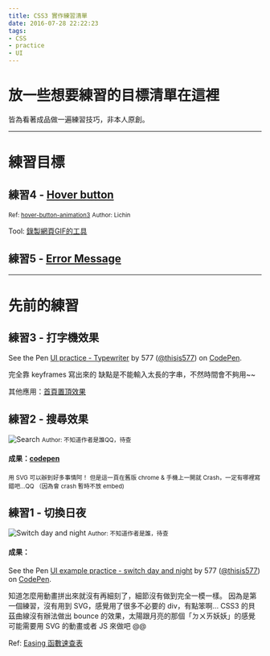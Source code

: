 ```yaml
---
title: CSS3 實作練習清單
date: 2016-07-28 22:22:23
tags:
- CSS
- practice
- UI
---
```


# 放一些想要練習的目標清單在這裡

<div class="tip">
	皆為看著成品做一遍練習技巧，非本人原創。
</div>

<!-- more -->

----

# 練習目標

## 練習4 - [Hover button](https://lichin.me/hoverbtn2/)
<small>Ref: [hover-button-animation3](https://lichin.me/css/2016/07/28/hover-button-animation3)</small>
<small>Author: Lichin</small>


Tool: [錄製網頁GIF的工具](http://www.cockos.com/licecap/)


## 練習5 - [Error Message](https://dribbble.com/shots/2818079-Error-Message)

----

# 先前的練習


## 練習3 - 打字機效果

<p data-height="482" data-theme-id="light" data-slug-hash="oLrPQW" data-default-tab="result" data-user="thisis577" data-embed-version="2" class="codepen">See the Pen <a href="http://codepen.io/thisis577/pen/oLrPQW/">UI practice - Typewriter</a> by 577 (<a href="http://codepen.io/thisis577">@thisis577</a>) on <a href="http://codepen.io">CodePen</a>.</p>
<script async src="//assets.codepen.io/assets/embed/ei.js"></script>

完全靠 keyframes 寫出來的
缺點是不能輸入太長的字串，不然時間會不夠用~~

其他應用：[首頁置頂效果](/)


## 練習2 - 搜尋效果
![Search](https://d262ilb51hltx0.cloudfront.net/max/800/1*1PijTRGwpdBDO4yQPJCBjA.gif)
<small class="img-description">Author: 不知道作者是誰QQ，待查</small>

#### 成果：[codepen](http://codepen.io/thisis577/pen/jAGmyR/)

<small class="murmur">
	用 SVG 可以辦到好多事情阿！
	但是這一頁在舊版 chrome & 手機上一開就 Crash，一定有哪裡寫錯吧...QQ
	（因為會 crash 暫時不放 embed)
</small>


## 練習1 - 切換日夜
![Switch day and night](https://d262ilb51hltx0.cloudfront.net/max/800/1*Na6uh-8wut97eVoIABslMA.gif)
<small class="img-description">Author: 不知道作者是誰，待查</small>

#### 成果：
<p data-height="482" data-theme-id="light" data-slug-hash="wWAgmr" data-default-tab="result" data-user="thisis577" data-embed-version="2" class="codepen">See the Pen <a href="http://codepen.io/thisis577/pen/wWAgmr/">UI example practice - switch day and night</a> by 577 (<a href="http://codepen.io/thisis577">@thisis577</a>) on <a href="http://codepen.io">CodePen</a>.</p>
<script async src="//assets.codepen.io/assets/embed/ei.js"></script>

知道怎麼用動畫拼出來就沒有再細刻了，細節沒有做到完全一模一樣。
因為是第一個練習，沒有用到 SVG，感覺用了很多不必要的 div，有點笨啊...
CSS3 的貝茲曲線沒有辦法做出 bounce 的效果，太陽跟月亮的那個「ㄉㄨㄞ妖妖」的感覺可能需要用 SVG 的動畫或者 JS 來做吧 @@

Ref: [Easing 函數速查表](http://easings.net/zh-tw)
